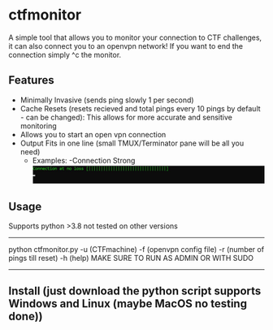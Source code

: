 # ctfmonitor
A simple tool that allows you to monitor your connection to CTF challenges, it can also connect you to an openvpn network! If you want to end the connection simply ^c the monitor.

## Features
- Minimally Invasive (sends ping slowly 1 per second)
- Cache Resets (resets recieved and total pings every 10 pings by default - can be changed): This allows for more accurate and sensitive monitoring
- Allows you to start an open vpn connection
- Output Fits in one line (small TMUX/Terminator pane will be all you need)
  - Examples:
      -Connection Strong
      ![strong](images/connection.JPG)

## Usage
Supports python >3.8 not tested on other versions
***
python ctfmonitor.py -u (CTFmachine) -f (openvpn config file) -r (number of pings till reset) -h (help)
MAKE SURE TO RUN AS ADMIN OR WITH SUDO
***

## Install (just download the python script supports Windows and Linux (maybe MacOS no testing done))
